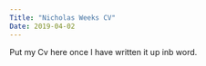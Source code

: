 ```yaml
---
Title: "Nicholas Weeks CV"
Date: 2019-04-02
---
```


Put my Cv here once I have written it up inb word. 
